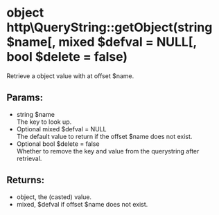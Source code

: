 # object http\QueryString::getObject(string $name[, mixed $defval = NULL[, bool $delete = false)

Retrieve a object value with at offset $name.

## Params:

* string $name  
  The key to look up.
* Optional mixed $defval = NULL  
  The default value to return if the offset $name does not exist.
* Optional bool $delete = false  
  Whether to remove the key and value from the querystring after retrieval.
  
## Returns:

* object, the (casted) value.
* mixed, $defval if offset $name does not exist.
